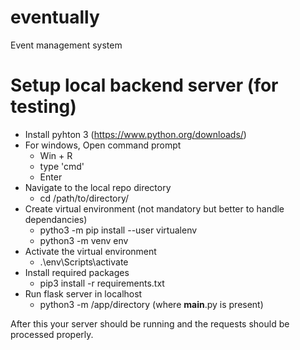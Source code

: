 # eventually
Event management system

# Setup local backend server (for testing)
- Install pyhton 3 (https://www.python.org/downloads/)
- For windows, Open command prompt
  - Win + R
  - type 'cmd'
  - Enter
- Navigate to the local repo directory
  - cd /path/to/directory/
- Create virtual environment (not mandatory but better to handle dependancies)
  - pytho3 -m pip install --user virtualenv
  - python3 -m venv env
- Activate the virtual environment
  - .\env\Scripts\activate
- Install required packages
  - pip3 install -r requirements.txt
- Run flask server in localhost
  - python3 -m /app/directory (where __main__.py is present)

After this your server should be running and the requests should be processed properly.
